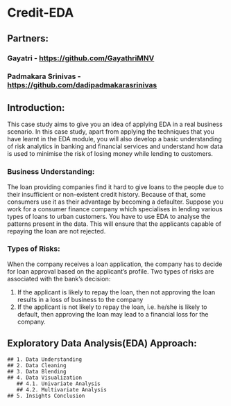 # Credit-EDA

## Partners:
### Gayatri -  https://github.com/GayathriMNV
### Padmakara Srinivas - https://github.com/dadipadmakarasrinivas


## Introduction:
This case study aims to give you an idea of applying EDA in a real business scenario. In this case study, apart from applying the techniques that you  have learnt in the EDA module, you will also develop a basic understanding of risk analytics in banking and financial services and understand how data  is used to minimise the risk of losing money while lending to customers.

### Business Understanding:
The loan providing companies find it hard to give loans to the people due to their insufficient or non-existent credit history. Because of that, some consumers use it as their advantage by becoming a defaulter. Suppose you work for a consumer finance company which specialises in lending various types of loans to urban customers. You have to use EDA  to analyse the patterns present in the data. This will ensure that the applicants capable of repaying the loan are not rejected.

### Types of Risks:
When the company receives a loan application, the company has to decide for loan approval based on the applicant’s profile. 
Two types of risks are associated with the bank’s decision:
1. If the applicant is likely to repay the loan, then not approving the loan results in a loss of business to the company
2. If the applicant is not likely to repay the loan, i.e. he/she is likely to default, then approving the loan may lead to a financial loss for the company.

## Exploratory Data Analysis(EDA) Approach:
    ## 1. Data Understanding
    ## 2. Data Cleaning
    ## 3. Data Blending
    ## 4. Data Visualization 
       ## 4.1. Univariate Analysis
       ## 4.2. Multivariate Analysis
    ## 5. Insights Conclusion
